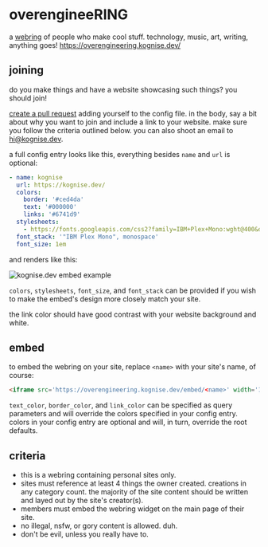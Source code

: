 # overengineeRING

a [webring](https://en.wikipedia.org/wiki/Webring) of people who make cool stuff. technology, music, art, writing, anything goes! <https://overengineering.kognise.dev/>

## joining

do you make things and have a website showcasing such things? you should join!

[create a pull request](https://github.com/kognise/overengineering/edit/main/config.yaml) adding yourself to the config file. in the body, say a bit about why you want to join and include a link to your website. make sure you follow the criteria outlined below. you can also shoot an email to [hi@kognise.dev](mailto:hi@kognise.dev).

a full config entry looks like this, everything besides `name` and `url` is optional:

```yaml
- name: kognise
  url: https://kognise.dev/
  colors:
    border: '#ced4da'
    text: '#000000'
    links: '#6741d9'
  stylesheets:
    - https://fonts.googleapis.com/css2?family=IBM+Plex+Mono:wght@400&display=swap
  font_stack: '"IBM Plex Mono", monospace'
  font_size: 1em
```

and renders like this:

![kognise.dev embed example](https://doggo.ninja/h0cO3D.png)

`colors`, `stylesheets`, `font_size`, and `font_stack` can be provided if you wish to make the embed's design more closely match your site.

the link color should have good contrast with your website background and white.

## embed

to embed the webring on your site, replace `<name>` with your site's name, of course:

```html
<iframe src='https://overengineering.kognise.dev/embed/<name>' width='100%' height='100' style='user-select: none;' frameBorder='0'></iframe>
```

`text_color`, `border_color`, and `link_color` can be specified as query parameters and will override the colors specified in your config entry. colors in your config entry are optional and will, in turn, override the root defaults.

## criteria

- this is a webring containing personal sites only.
- sites must reference at least 4 things the owner created. creations in any category count. the majority of the site content should be written and layed out by the site's creator(s).
- members must embed the webring widget on the main page of their site.
- no illegal, nsfw, or gory content is allowed. duh.
- don't be evil, unless you really have to.
